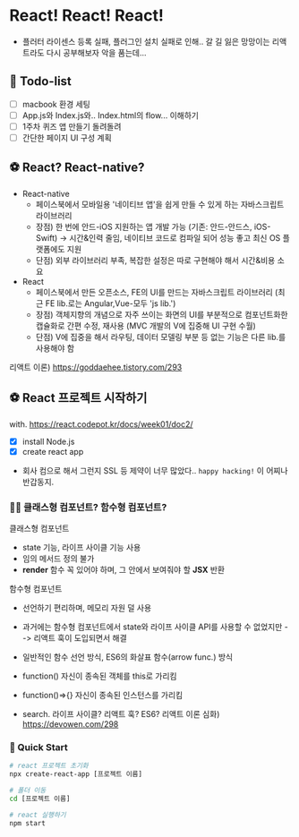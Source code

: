 # React! React! React! 
- 플러터 라이센스 등록 실패, 플러그인 설치 실패로 인해.. 갈 길 잃은 망망이는 리액트라도 다시 공부해보자 악을 품는데...  
 
## 📝 Todo-list
- [ ] macbook 환경 세팅
- [ ] App.js와 Index.js와.. Index.html의 flow... 이해하기
- [ ] 1주차 퀴즈 앱 만들기 돌려돌려
- [ ] 간단한 페이지 UI 구성 계획

## ⚽ React? React-native?
- React-native
  - 페이스북에서 모바일용 '네이티브 앱'을 쉽게 만들 수 있게 하는 자바스크립트 라이브러리
  - 장점) 한 번에 안드-iOS 지원하는 앱 개발 가능 (기존: 안드-안드스, iOS-Swift) → 시간&인력 줄임, 네이티브 코드로 컴파일 되어 성능 좋고 최신 OS 플랫폼에도 지원  
  - 단점) 외부 라이브러리 부족, 복잡한 설정은 따로 구현해야 해서 시간&비용 소요
- React
  - 페이스북에서 만든 오픈소스, FE의 UI를 만드는 자바스크립트 라이브러리 (최근 FE lib.로는 Angular,Vue-모두 'js lib.')
  - 장점) 객체지향의 개념으로 자주 쓰이는 화면의 UI를 부분적으로 컴포넌트화한 캡슐화로 간편 수정, 재사용 (MVC 개발의 V에 집중해 UI 구현 수월)
  - 단점) V에 집중을 해서 라우팅, 데이터 모델링 부분 등 없는 기능은 다른 lib.를 사용해야 함

리액트 이론) https://goddaehee.tistory.com/293

## ⚽ React 프로젝트 시작하기 
with. https://react.codepot.kr/docs/week01/doc2/
- [x] install Node.js
- [x] create react app
- 회사 컴으로 해서 그런지 SSL 등 제약이 너무 많았다.. `happy hacking!` 이 어찌나 반갑동지.

### 🤷‍♂️ 클래스형 컴포넌트? 함수형 컴포넌트?
클래스형 컴포넌트
- state 기능, 라이프 사이클 기능 사용
- 임의 메서드 정의 불가
- <strong>render</strong> 함수 꼭 있어야 하며, 그 안에서 보여줘야 할 <strong>JSX</strong> 반환  

함수형 컴포넌트
- 선언하기 편리하며, 메모리 자원 덜 사용
- 과거에는 함수형 컴포넌트에서 state와 라이프 사이클 API를 사용할 수 없었지만 --> 리액트 훅이 도입되면서 해결
- 일반적인 함수 선언 방식, ES6의 화살표 함수(arrow func.) 방식  
- function() 자신이 종속된 객체를 this로 가리킴
- function()=>{} 자신이 종속된 인스턴스를 가리킴



- search. 라이프 사이클? 리액트 훅? ES6?
리액트 이론 심화) https://devowen.com/298


### 🧵 Quick Start
```bash
# react 프로젝트 초기화
npx create-react-app [프로젝트 이름]

# 폴더 이동
cd [프로젝트 이름]

# react 실행하기
npm start
```
